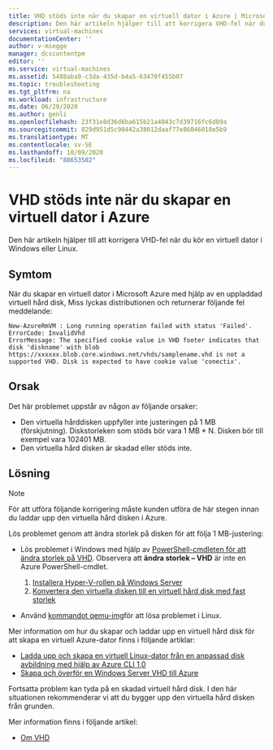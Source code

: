 ```yaml
---
title: VHD stöds inte när du skapar en virtuell dator i Azure | Microsoft Docs
description: Den här artikeln hjälper till att korrigera VHD-fel när du kör en virtuell dator i Microsoft Azure.
services: virtual-machines
documentationCenter: ''
author: v-miegge
manager: dcscontentpm
editor: ''
ms.service: virtual-machines
ms.assetid: 5488aba9-c3da-435d-b4a5-63470f455b07
ms.topic: troubleshooting
ms.tgt_pltfrm: na
ms.workload: infrastructure
ms.date: 06/29/2020
ms.author: genli
ms.openlocfilehash: 23f31e8d36d6ba615b21a4043c7d39716fc6d89a
ms.sourcegitcommit: 829d951d5c90442a38012daaf77e86046018e5b9
ms.translationtype: MT
ms.contentlocale: sv-SE
ms.lasthandoff: 10/09/2020
ms.locfileid: "88653502"
---
```

# <a name="vhd-is-not-supported-when-you-create-a-virtual-machine-in-azure"></a>VHD stöds inte när du skapar en virtuell dator i Azure

Den här artikeln hjälper till att korrigera VHD-fel när du kör en virtuell dator i Windows eller Linux.

## <a name="symptoms"></a>Symtom

När du skapar en virtuell dator i Microsoft Azure med hjälp av en uppladdad virtuell hård disk, Miss lyckas distributionen och returnerar följande fel meddelande: 

```
New-AzureRmVM : Long running operation failed with status 'Failed'.
ErrorCode: InvalidVhd
ErrorMessage: The specified cookie value in VHD footer indicates that disk 'diskname' with blob https://xxxxxx.blob.core.windows.net/vhds/samplename.vhd is not a supported VHD. Disk is expected to have cookie value 'conectix'.
```

## <a name="cause"></a>Orsak

Det här problemet uppstår av någon av följande orsaker:

- Den virtuella hårddisken uppfyller inte justeringen på 1 MB (förskjutning). Diskstorleken som stöds bör vara 1 MB * N. Disken bör till exempel vara 102401 MB.
- Den virtuella hård disken är skadad eller stöds inte. 

## <a name="resolution"></a>Lösning

> [!NOTE]
> För att utföra följande korrigering måste kunden utföra de här stegen innan du laddar upp den virtuella hård disken i Azure.

Lös problemet genom att ändra storlek på disken för att följa 1 MB-justering:

- Lös problemet i Windows med hjälp av [PowerShell-cmdleten för att ändra storlek på VHD](/powershell/module/hyper-v/resize-vhd). Observera att **ändra storlek – VHD** är inte en Azure PowerShell-cmdlet.

  1. [Installera Hyper-V-rollen på Windows Server](/windows-server/virtualization/hyper-v/get-started/install-the-hyper-v-role-on-windows-server)
  1. [Konvertera den virtuella disken till en virtuell hård disk med fast storlek](../windows/prepare-for-upload-vhd-image.md#convert-the-virtual-disk-to-a-fixed-size-vhd)

- Använd [kommandot qemu-img](../linux/create-upload-generic.md)för att lösa problemet i Linux.

Mer information om hur du skapar och laddar upp en virtuell hård disk för att skapa en virtuell Azure-dator finns i följande artiklar:

- [Ladda upp och skapa en virtuell Linux-dator från en anpassad disk avbildning med hjälp av Azure CLI 1,0](../linux/upload-vhd.md)
- [Skapa och överför en Windows Server VHD till Azure](../windows/upload-generalized-managed.md)

Fortsatta problem kan tyda på en skadad virtuell hård disk. I den här situationen rekommenderar vi att du bygger upp den virtuella hård disken från grunden.

Mer information finns i följande artikel:

- [Om VHD](../managed-disks-overview.md)
